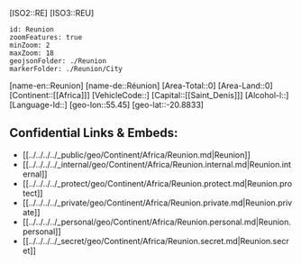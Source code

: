 ﻿---
location: [-20.8833,55.45]
type: Country
tags:
- geo/Country

SpocWebEntityId: 27005
isDeleted: false
confidential: public

---
[ISO2::RE]
[ISO3::REU]
```leaflet
id: Reunion
zoomFeatures: true 
minZoom: 2 
maxZoom: 18
geojsonFolder: ./Reunion
markerFolder: ./Reunion/City
```

[name-en::Reunion]
[name-de::Réunion]
[Area-Total::0]
[Area-Land::0]
[Continent::[[Africa]]]
[VehicleCode::]
[Capital::[[Saint_Denis]]]
[Alcohol-l::]
[Language-Id::]
[geo-lon::55.45]
[geo-lat::-20.8833]



## Confidential Links & Embeds: 
- [[../../../../_public/geo/Continent/Africa/Reunion.md|Reunion]] 
- [[../../../../_internal/geo/Continent/Africa/Reunion.internal.md|Reunion.internal]] 
- [[../../../../_protect/geo/Continent/Africa/Reunion.protect.md|Reunion.protect]] 
- [[../../../../_private/geo/Continent/Africa/Reunion.private.md|Reunion.private]] 
- [[../../../../_personal/geo/Continent/Africa/Reunion.personal.md|Reunion.personal]] 
- [[../../../../_secret/geo/Continent/Africa/Reunion.secret.md|Reunion.secret]] 
